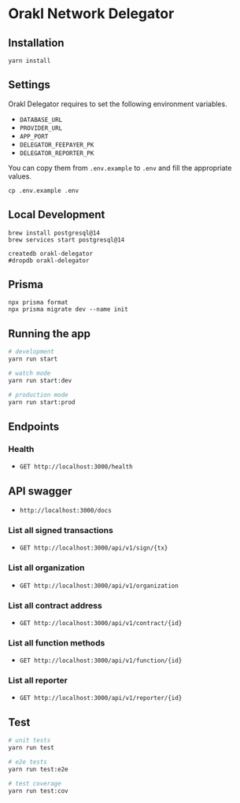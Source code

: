# Orakl Network Delegator

## Installation

```shell
yarn install
```

## Settings

Orakl Delegator requires to set the following environment variables.

- `DATABASE_URL`
- `PROVIDER_URL`
- `APP_PORT`
- `DELEGATOR_FEEPAYER_PK`
- `DELEGATOR_REPORTER_PK`

You can copy them from `.env.example` to `.env` and fill the appropriate values.

```shell
cp .env.example .env
```

## Local Development

```shell
brew install postgresql@14
brew services start postgresql@14
```

```shell
createdb orakl-delegator
#dropdb orakl-delegator
```

## Prisma

```shell
npx prisma format
npx prisma migrate dev --name init
```

## Running the app

```bash
# development
yarn run start

# watch mode
yarn run start:dev

# production mode
yarn run start:prod
```

## Endpoints

### Health

- `GET http://localhost:3000/health`

## API swagger

- `http://localhost:3000/docs`

### List all signed transactions

- `GET http://localhost:3000/api/v1/sign/{tx}`

### List all organization

- `GET http://localhost:3000/api/v1/organization`

### List all contract address

- `GET http://localhost:3000/api/v1/contract/{id}`

### List all function methods

- `GET http://localhost:3000/api/v1/function/{id}`

### List all reporter

- `GET http://localhost:3000/api/v1/reporter/{id}`

## Test

```bash
# unit tests
yarn run test

# e2e tests
yarn run test:e2e

# test coverage
yarn run test:cov
```
